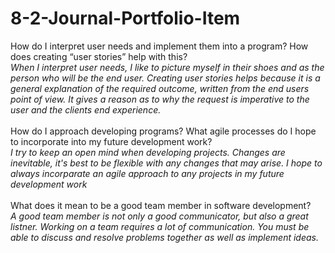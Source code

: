 # 8-2-Journal-Portfolio-Item
How do I interpret user needs and implement them into a program? How does creating “user stories” help with this?
<br><i>
When I interpret user needs, I like to picture myself in their shoes and as the person who will be the end user. Creating user stories helps because it is a general explanation of the required outcome, written from the end users point of view. It gives a reason as to why the request is imperative to the user and the clients end experience.
</i><br><br>
How do I approach developing programs? What agile processes do I hope to incorporate into my future development work?
<br><i>
I try to keep an open mind when developing projects. Changes are inevitable, it's best to be flexible with any changes that may arise. I hope to always incorparate an agile approach to any projects in my future development work
</i><br><br>
What does it mean to be a good team member in software development?
<br><i>
A good team member is not only a good communicator, but also a great listner.  Working on a team requires a lot of communication.  You must be able to discuss and resolve problems together as well as implement ideas. 
